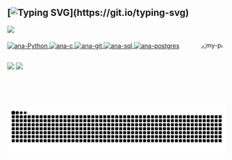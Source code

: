 ## [![Typing SVG](https://readme-typing-svg.herokuapp.com?color=BC85F2&lines=Hi+there%2C+I'm+Ana!)](https://git.io/typing-svg)
<div>
  <a href="https://github.com/anapsilvestrinf">
  <img height="180em" src="https://github-readme-stats.vercel.app/api?username=anapsilvestrinf&show_icons=true&theme=nightowl&count_private=true"/>
</div>
  
<div style="display: inline_block"><br>
  <img align="center" alt="ana-Python" src="https://img.shields.io/badge/Python-3776AB?style=for-the-badge&logo=python&logoColor=white">
  <img align="center" alt="ana-c" src="https://img.shields.io/badge/C-00599C?style=for-the-badge&logo=c&logoColor=white">
  <img align="center" alt="ana-git" src="https://img.shields.io/badge/Git-F05032?style=for-the-badge&logo=git&logoColor=white">
  <img align="center" alt="ana-sql" src="https://img.shields.io/badge/SQLite-07405E?style=for-the-badge&logo=sqlite&logoColor=white">
  <img align="center" alt="ana-postgres" src="https://img.shields.io/badge/PostgreSQL-316192?style=for-the-badge&logo=postgresql&logoColor=white">
  <!-- <img align="center" alt="shell" src="https://img.shields.io/badge/Shell_Script-121011?style=for-the-badge&logo=gnu-bash&logoColor=white"> -->
  <img align="right" alt="my-pic" height="150" style="border-radius:50px;" src="https://media.giphy.com/media/1DKbzMblbVoxt9qx33/giphy.gif">
</div>
                                                                                                                              
  ##
 
<div> 
  <a href = "mailto:anapsilvestrinf@gmail.com"><img src="https://img.shields.io/badge/-Gmail-%23333?style=for-the-badge&logo=gmail&logoColor=white" target="_blank"></a>
  <a href="https://www.linkedin.com/in/ana-paula-silvestrin/" target="_blank"><img src="https://img.shields.io/badge/-LinkedIn-%230077B5?style=for-the-badge&logo=linkedin&logoColor=white" target="_blank"></a>

   ![Snake animation](https://github.com/anapsilvestrinf/anapsilvestrinf/blob/output/github-contribution-grid-snake.svg)
